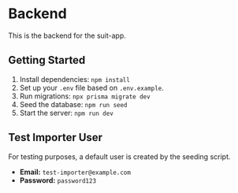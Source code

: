 # Backend

This is the backend for the suit-app.

## Getting Started

1.  Install dependencies: `npm install`
2.  Set up your `.env` file based on `.env.example`.
3.  Run migrations: `npx prisma migrate dev`
4.  Seed the database: `npm run seed`
5.  Start the server: `npm run dev`

## Test Importer User

For testing purposes, a default user is created by the seeding script.

- **Email:** `test-importer@example.com`
- **Password:** `password123`